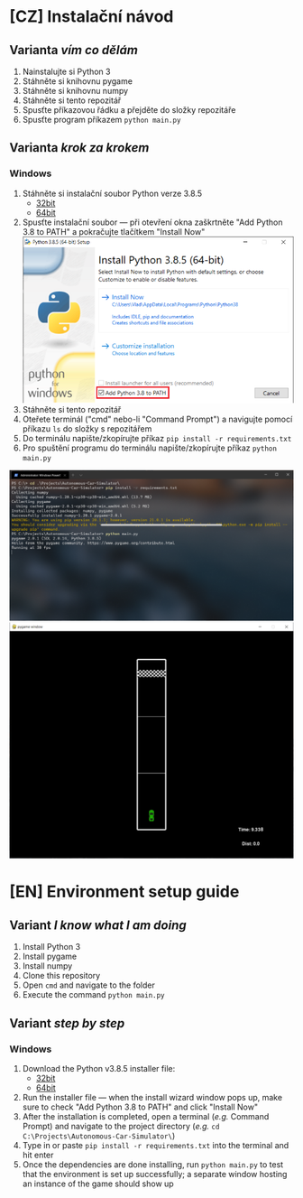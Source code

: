
# [CZ] Instalační návod

## Varianta *vím co dělám*

1. Nainstalujte si Python 3
2. Stáhněte si knihovnu pygame
3. Stáhněte si knihovnu numpy
4. Stáhněte si tento repozitář
5. Spusťte příkazovou řádku a přejděte do složky repozitáře
6. Spusťte program příkazem `python main.py`

## Varianta *krok za krokem*

### Windows

1. Stáhněte si instalační soubor Python verze 3.8.5
    - [32bit](https://www.python.org/ftp/python/3.8.5/python-3.8.5.exe)
    - [64bit](https://www.python.org/ftp/python/3.8.5/python-3.8.5-amd64.exe)
2. Spusťte instalační soubor &mdash; při otevření okna zaškrtněte "Add Python 3.8 to PATH" a pokračujte tlačítkem "Install Now"
![](/images/setup/py-installer.PNG "Python installer")
3. Stáhněte si tento repozitář
4. Oteřete terminál ("cmd" nebo-li "Command Prompt") a navigujte pomocí příkazu  `ls` do složky s repozitářem
5. Do terminálu napište/zkopírujte příkaz `pip install -r requirements.txt`
6. Pro spuštění programu do terminálu napište/zkopírujte příkaz `python main.py`

![](/images/setup/cmd.PNG "Příkazy")
![](/images/setup/pygame-window.PNG "Okno hry")

# [EN] Environment setup guide

## Variant *I know what I am doing*

1. Install Python 3
2. Install pygame
3. Install numpy
4. Clone this repository
5. Open `cmd` and navigate to the folder
6. Execute the command `python main.py`


## Variant *step by step*

### Windows

1. Download the Python v3.8.5 installer file:
    - [32bit](https://www.python.org/ftp/python/3.8.5/python-3.8.5.exe)
    - [64bit](https://www.python.org/ftp/python/3.8.5/python-3.8.5-amd64.exe)
2. Run the installer file &mdash; when the install wizard window pops up, make sure to check "Add Python 3.8 to PATH" and click "Install Now"
3. After the installation is completed, open a terminal (_e.g._ Command Prompt) and  navigate to the project directory (_e.g._ `cd C:\Projects\Autonomous-Car-Simulator\`)
4. Type in or paste `pip install -r requirements.txt` into the terminal and hit enter
5. Once the dependencies are done installing, run `python main.py` to test that the environment is set up successfully; a separate window hosting an instance of the game should show up
